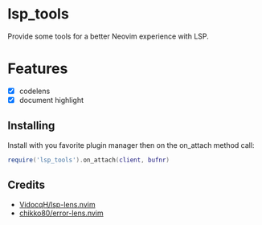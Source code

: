 # lsp_tools

Provide some tools for a better Neovim experience with LSP.

# Features

- [x] codelens
- [x] document highlight

## Installing

Install with you favorite plugin manager then on the on_attach method call:

```lua
require('lsp_tools').on_attach(client, bufnr)
```

## Credits

- [VidocqH/lsp-lens.nvim](https://github.com/VidocqH/lsp-lens.nvim)
- [chikko80/error-lens.nvim](https://github.com/chikko80/error-lens.nvim)

